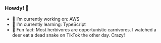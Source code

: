 ### Howdy! 👋

- 🔭 I’m currently working on: AWS
- 🌱 I’m currently learning: TypeScript
- 🧐 Fun fact: Most herbivores are opportunistic carnivores. I watched a deer eat a dead snake on TikTok the other day. Crazy!
